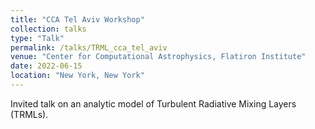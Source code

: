 ```yaml
---
title: "CCA Tel Aviv Workshop"
collection: talks
type: "Talk"
permalink: /talks/TRML_cca_tel_aviv
venue: "Center for Computational Astrophysics, Flatiron Institute"
date: 2022-06-15
location: "New York, New York"
---
```


Invited talk on an analytic model of Turbulent Radiative Mixing Layers (TRMLs).

